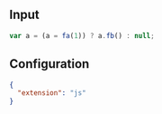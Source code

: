 
## Input
```javascript input
var a = (a = fa(1)) ? a.fb() : null;
```

## Configuration
```json configuration
{
  "extension": "js"
}
```
